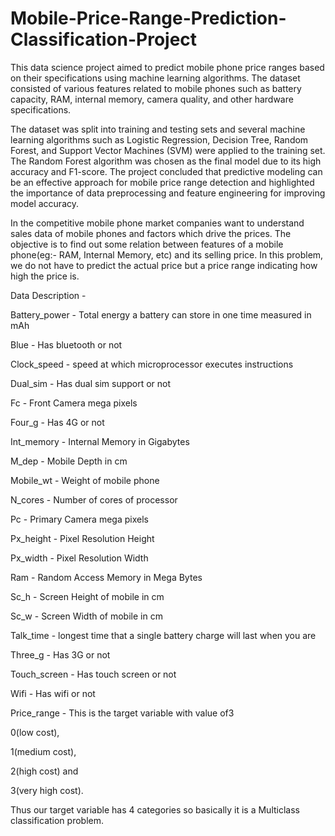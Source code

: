 # Mobile-Price-Range-Prediction-Classification-Project

This data science project aimed to predict mobile phone price ranges based on their specifications using machine learning algorithms. The dataset consisted of various features related to mobile phones such as battery capacity, RAM, internal memory, camera quality, and other hardware specifications. 

The dataset was split into training and testing sets and several machine learning algorithms such as Logistic Regression, Decision Tree, Random Forest, and Support Vector Machines (SVM) were applied to the training set. The Random Forest algorithm was chosen as the final model due to its high accuracy and F1-score. The project concluded that predictive modeling can be an effective approach for mobile price range detection and highlighted the importance of data preprocessing and feature engineering for improving model accuracy.

In the competitive mobile phone market companies want to understand sales data of mobile phones and factors which drive the prices. The objective is to find out some relation between features of a mobile phone(eg:- RAM, Internal Memory, etc) and its selling price. In this problem, we do not have to predict the actual price but a price range indicating how high the price is.

Data Description -

Battery_power - Total energy a battery can store in one time measured in mAh

Blue - Has bluetooth or not

Clock_speed - speed at which microprocessor executes instructions

Dual_sim - Has dual sim support or not

Fc - Front Camera mega pixels

Four_g - Has 4G or not

Int_memory - Internal Memory in Gigabytes

M_dep - Mobile Depth in cm

Mobile_wt - Weight of mobile phone

N_cores - Number of cores of processor

Pc - Primary Camera mega pixels

Px_height - Pixel Resolution Height

Px_width - Pixel Resolution Width

Ram - Random Access Memory in Mega Bytes

Sc_h - Screen Height of mobile in cm

Sc_w - Screen Width of mobile in cm

Talk_time - longest time that a single battery charge will last when you are

Three_g - Has 3G or not

Touch_screen - Has touch screen or not

Wifi - Has wifi or not

Price_range - This is the target variable with value of3

0(low cost),

1(medium cost),

2(high cost) and

3(very high cost).

Thus our target variable has 4 categories so basically it is a Multiclass classification problem.

